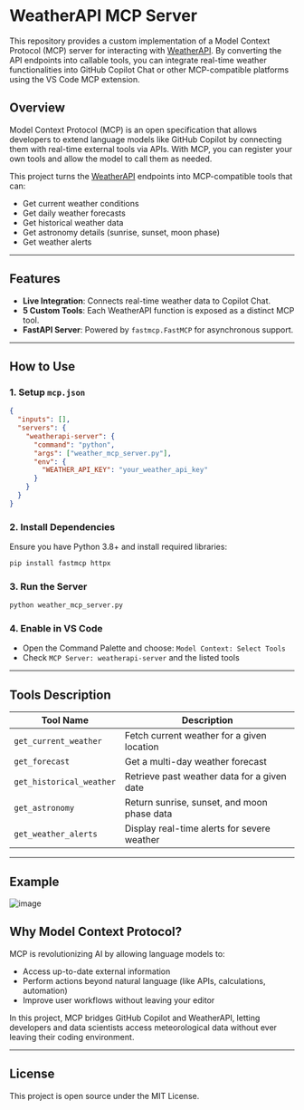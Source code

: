﻿
# WeatherAPI MCP Server

This repository provides a custom implementation of a Model Context Protocol (MCP) server for interacting with [WeatherAPI](https://www.weatherapi.com/). By converting the API endpoints into callable tools, you can integrate real-time weather functionalities into GitHub Copilot Chat or other MCP-compatible platforms using the VS Code MCP extension.

## Overview

Model Context Protocol (MCP) is an open specification that allows developers to extend language models like GitHub Copilot by connecting them with real-time external tools via APIs. With MCP, you can register your own tools and allow the model to call them as needed.

This project turns the [WeatherAPI](https://www.weatherapi.com/) endpoints into MCP-compatible tools that can:

- Get current weather conditions
- Get daily weather forecasts
- Get historical weather data
- Get astronomy details (sunrise, sunset, moon phase)
- Get weather alerts

---

## Features

- **Live Integration**: Connects real-time weather data to Copilot Chat.
- **5 Custom Tools**: Each WeatherAPI function is exposed as a distinct MCP tool.
- **FastAPI Server**: Powered by `fastmcp.FastMCP` for asynchronous support.

---

## How to Use

### 1. Setup `mcp.json`

```json
{
  "inputs": [],
  "servers": {
    "weatherapi-server": {
      "command": "python",
      "args": ["weather_mcp_server.py"],
      "env": {
        "WEATHER_API_KEY": "your_weather_api_key"
      }
    }
  }
}
```

### 2. Install Dependencies

Ensure you have Python 3.8+ and install required libraries:

```bash
pip install fastmcp httpx
```

### 3. Run the Server

```bash
python weather_mcp_server.py
```

### 4. Enable in VS Code

- Open the Command Palette and choose: `Model Context: Select Tools`
- Check `MCP Server: weatherapi-server` and the listed tools

---

## Tools Description

| Tool Name             | Description                                         |
|----------------------|-----------------------------------------------------|
| `get_current_weather`| Fetch current weather for a given location          |
| `get_forecast`       | Get a multi-day weather forecast                    |
| `get_historical_weather` | Retrieve past weather data for a given date      |
| `get_astronomy`      | Return sunrise, sunset, and moon phase data         |
| `get_weather_alerts` | Display real-time alerts for severe weather         |

---

## Example
![image](https://github.com/user-attachments/assets/fb1bc9a4-2d5d-4ca8-9edc-28a418436a97)


## Why Model Context Protocol?

MCP is revolutionizing AI by allowing language models to:
- Access up-to-date external information
- Perform actions beyond natural language (like APIs, calculations, automation)
- Improve user workflows without leaving your editor

In this project, MCP bridges GitHub Copilot and WeatherAPI, letting developers and data scientists access meteorological data without ever leaving their coding environment.

---

## License

This project is open source under the MIT License.
